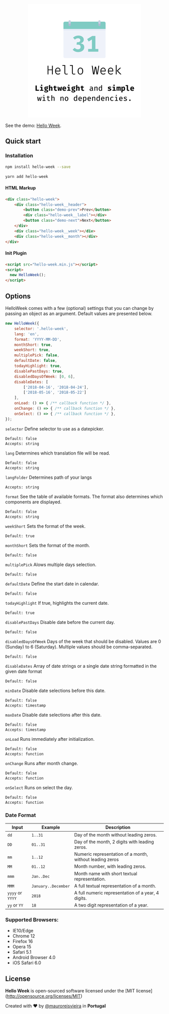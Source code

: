 <p align="center"><img src="assets/images/hello-week.png" width="360"/></p>

See the demo: [Hello Week](https://maurovieirareis.github.io/hello-week/).

## Quick start

### Installation

```bash
npm install hello-week --save
```

```bash
yarn add hello-week
```

#### HTML Markup

```html
<div class="hello-week">
    <div class="hello-week__header">
        <button class="demo-prev">Prev</button>
        <div class="hello-week__label"></div>
        <button class="demo-next">Next</button>
    </div>
    <div class="hello-week__week"></div>
    <div class="hello-week__month"></div>
</div>
```

#### Init Plugin

```html
<script src="hello-week.min.js"></script>
<script>
  new HelloWeek();
</script>
```

## Options

HelloWeek comes with a few (optional) settings that you can change by passing an object as an argument.
Default values are presented below.

```js
new HelloWeek({
    selector: '.hello-week',
    lang: 'en',
    format: 'YYYY-MM-DD',
    monthShort: true,
    weekShort: true,
    multiplePick: false,
    defaultDate: false,
    todayHighlight: true,
    disablePastDays: true,
    disabledDaysOfWeek: [0, 6],
    disableDates: [
        ['2018-04-16', '2018-04-24'],
        ['2018-05-16', '2018-05-22']
    ],
    onLoad: () => { /** callback function */ },
    onChange: () => { /** callback function */ },
    onSelect: () => { /** callback function */ },
});
```

`selector`
Define selector to use as a datepicker.

```
Default: false
Accepts: string
```

`lang`
Determines which translation file will be read.
```
Default: false
Accepts: string
```

`langFolder`
Determines path of your langs
```
Accepts: string
```

`format`
See the table of available formats. The format also determines which components are displayed.
```
Default: false
Accepts: string
```

`weekShort`
Sets the format of the week.
```
Default: true
```

`monthShort`
Sets the format of the month.
```
Default: false
```

`multiplePick`
Alows multiple days selection.
```
Default: false
```

`defaultDate`
Define the start date in calendar.
```
Default: false
```

`todayHighlight`
If true, highlights the current date.
```
Default: true
```

`disablePastDays`
Disable date before the current day.
```
Default: false
```

`disabledDaysOfWeek`
Days of the week that should be disabled. Values are 0 (Sunday) to 6 (Saturday). Multiple values should be comma-separated.
```
Default: false
```

`disableDates`
Array of date strings or a single date string formatted in the given date format
```
Default: false
```

`minDate`
Disable date selections before this date.
```
Default: false
Accepts: timestamp
```

`maxDate`
Disable date selections after this date.
```
Default: false
Accepts: timestamp
```

`onLoad`
Runs immediately after initialization.
```
Default: false
Accepts: function
```

`onChange`
Runs after month change.
```
Default: false
Accepts: function
```

`onSelect`
Runs on select the day.
```
Default: false
Accepts: function
```

### Date Format

Input | Example | Description |
--- | --- | ---|
`dd` | `1..31` | Day of the month without leading zeros.
`DD` | `01..31` | Day of the month, 2 digits with leading zeros.
`mm` | `1..12` | Numeric representation of a month, without leading zeros
`MM` | `01..12` | Month number, with leading zeros.
`mmm` | `Jan..Dec` | Month name with short textual representation.
`MMM` | `January..December` | A full textual representation of a month.
`yyyy` or `YYYY` | `2018` | A full numeric representation of a year, 4 digits.
`yy` or `YY` | `18` |   A two digit representation of a year.

### Supported Browsers:

- IE10/Edge
- Chrome 12
- Firefox 16
- Opera 15
- Safari 5.1
- Android Browser 4.0
- iOS Safari 6.0

## License

**Hello Week** is open-sourced software licensed under the \[MIT license\](http://opensource.org/licenses/MIT)

Created with ♥️ by [@mauroreisvieira](https://twitter.com/mauroreisvieira) in **Portugal**
